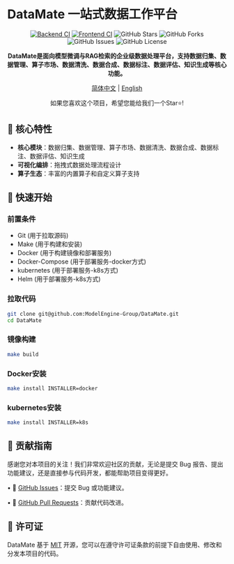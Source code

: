 # DataMate 一站式数据工作平台

<div align="center">

[![Backend CI](https://github.com/ModelEngine-Group/DataMate/actions/workflows/docker-image-backend.yml/badge.svg)](https://github.com/ModelEngine-Group/DataMate/actions/workflows/docker-image-backend.yml)
[![Frontend CI](https://github.com/ModelEngine-Group/DataMate/actions/workflows/docker-image-frontend.yml/badge.svg)](https://github.com/ModelEngine-Group/DataMate/actions/workflows/docker-image-frontend.yml)
![GitHub Stars](https://img.shields.io/github/stars/ModelEngine-Group/DataMate)
![GitHub Forks](https://img.shields.io/github/forks/ModelEngine-Group/DataMate)
![GitHub Issues](https://img.shields.io/github/issues/ModelEngine-Group/DataMate)
![GitHub License](https://img.shields.io/github/license/ModelEngine-Group/DataMate)

**DataMate是面向模型微调与RAG检索的企业级数据处理平台，支持数据归集、数据管理、算子市场、数据清洗、数据合成、数据标注、数据评估、知识生成等核心功能。**

[简体中文](./README-zh.md) | [English](./README.md)

如果您喜欢这个项目，希望您能给我们一个Star⭐️!

</div>

## 🌟 核心特性

- **核心模块**：数据归集、数据管理、算子市场、数据清洗、数据合成、数据标注、数据评估、知识生成
- **可视化编排**：拖拽式数据处理流程设计
- **算子生态**：丰富的内置算子和自定义算子支持

## 🚀 快速开始

### 前置条件

- Git (用于拉取源码)
- Make (用于构建和安装)
- Docker (用于构建镜像和部署服务)
- Docker-Compose (用于部署服务-docker方式)
- kubernetes (用于部署服务-k8s方式)
- Helm (用于部署服务-k8s方式)

### 拉取代码

```bash
git clone git@github.com:ModelEngine-Group/DataMate.git
cd DataMate
```

### 镜像构建

```bash
make build
```

### Docker安装

```bash
make install INSTALLER=docker
```

### kubernetes安装

```bash
make install INSTALLER=k8s
```

## 🤝 贡献指南

感谢您对本项目的关注！我们非常欢迎社区的贡献，无论是提交 Bug 报告、提出功能建议，还是直接参与代码开发，都能帮助项目变得更好。

• 📮 [GitHub Issues](../../issues)：提交 Bug 或功能建议。

• 🔧 [GitHub Pull Requests](../../pulls)：贡献代码改进。

## 📄 许可证

DataMate 基于 [MIT](LICENSE) 开源，您可以在遵守许可证条款的前提下自由使用、修改和分发本项目的代码。
